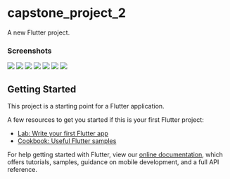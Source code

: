 # capstone_project_2

A new Flutter project.

### Screenshots

<p>
  <img src="media/screenshot_1.png"/>
  <img src="media/screenshot_2.png"/>
  <img src="media/screenshot_3.png"/>
  <img src="media/screenshot_4.png"/>
  <img src="media/screenshot_5.png"/>
  <img src="media/screenshot_6.png"/>
  <img src="media/screenshot_7.png"/>
</p>

## Getting Started

This project is a starting point for a Flutter application.

A few resources to get you started if this is your first Flutter project:

- [Lab: Write your first Flutter app](https://flutter.dev/docs/get-started/codelab)
- [Cookbook: Useful Flutter samples](https://flutter.dev/docs/cookbook)

For help getting started with Flutter, view our
[online documentation](https://flutter.dev/docs), which offers tutorials,
samples, guidance on mobile development, and a full API reference.
